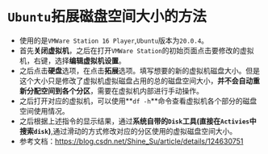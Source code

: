 # `Ubuntu`拓展磁盘空间大小的方法

- 使用的是`VMWare Station 16 Player`,`Ubuntu`版本为`20.0.4`。
- 首先**关闭虚拟机**，之后在打开`VMWare Station`的初始页面点击要修改的虚拟机，右键，选择**编辑虚拟机设置**。
- 之后点击**硬盘**选项，在点击**拓展**选项。填写想要的新的虚拟机磁盘大小。但是这个大小只是修改了虚拟机虚拟磁盘占用的总的磁盘空间大小，**并不会自动重新分配空间到各个分区**，需要在虚拟机内部进行手动操作。
- 之后打开对应的虚拟机，可以使用**`df -h`**命令查看虚拟机各个部分的磁盘空间使用情况。
- 之后根据上述指令的显示结果，通过**系统自带的`Disk`工具(直接在`Activies`中搜索`disk`)**,通过滑动的方式修改对应的分区使用的虚拟磁盘空间大小。
- 参考文档：https://blog.csdn.net/Shine_Su/article/details/124630751